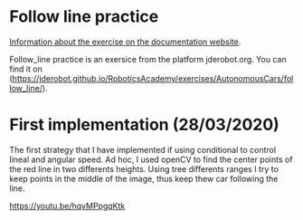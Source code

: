 # Follow line practice

[Information about the exercise on the documentation website](https://jderobot.github.io/RoboticsAcademy/exercises/AutonomousCars/follow_line/).

Follow_line practice is an exersice from the platform jderobot.org. You can find it on (https://jderobot.github.io/RoboticsAcademy/exercises/AutonomousCars/follow_line/).

# First implementation (28/03/2020)
The first strategy that I have implemented if using conditional to control lineal and angular speed.
Ad hoc, I used openCV to find the center points of the red line in two differents heights. Using
tree differents ranges I try to keep points in the middle of the image, thus keep thew car following the line.

https://youtu.be/hqvMPpgqKtk

